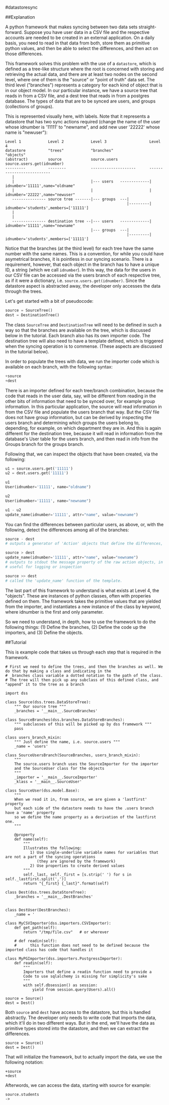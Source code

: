 #datastoresync

##Explanation

A python framework that makes syncing between two data sets straight-forward. Suppose you have user data in a CSV file and the respective accounts are needed to be created in an external application. On a daily basis, you need to read in that data from both, store them as primitive python values, and then be able to select the differences, and then act on those differences.

This framework solves this problem with the use of a `datastore`, which is defined as a tree-like structure where the root is concerned with storing and retrieving the actual data, and there are at least two nodes on the second level, where one of them is the "source" or "point of truth" data set. The third level ("branches") represents a category for each kind of object that is in our object model. In our particular instance, we have a source tree that reads in from a CSV file, and a dest tree that reads in from a postgres database. The types of data that are to be synced are users, and groups (collections of groups). 

This is represented visually here, with labels. Note that it represents a datastore that has two sync actions required (change the name of the user whose idnumber is '11111' to "newname", and add new user '22222' whose name is "newuser"):

```
Level 1            Level 2            Level 3                   Level 4
datastore          "trees"            "branches"                "objects"
(abstract)         source             source.users              source.users.get(idnumber)
---------          --------           --------------------      --------------------------
   |
   |                                  |--- users   -------------| idnumber='11111',name="oldname"
   |                                  |                         | idnumber='22222',name="newuser"
   --------------- source tree -------|--- groups  ---|
                                                      |---------| idnumber='students',members=['11111']   
   |
   |
   --------------- destination tree --|--- users   -------------| idnumber='11111',name="newname"
                                      |--- groups  ---|
                                                      |---------| idnumber='students',members=['11111']
```

Notice that the branches (at the third level) for each tree have the same number with the same names. This is a convention, for while you could have asymetrical branches, it is pointless in our syncing scenario. There is a requirement, however, that each object in the branch has to have a unique ID, a string (which we call `idnumber`). In this way, the data for the users in our CSV file can be accessed via the users branch of each respective tree, as if it were a dictionary, i.e. `source.users.get(idnumber)`. Since the datastore aspect is abstracted away, the developer only accesses the data through the trees.

Let's get started with a bit of pseudocode:

```python
source = SourceTree()
dest = DestinationTree()
```

The class `SourceTree` and `DestinationTree` will need to be defined in such a way so that the branches are available on the tree, which is discussed below in the tutorial. Each branch also has its own importer code. The destination tree will also need to have a template defined, which is triggered when the syncing operation is to commense. (These aspects are discussed in the tutorial below). 

In order to populate the trees with data, we run the importer code which is available on each branch, with the following syntax:

```python
+source
+dest
```

There is an importer defined for each tree/branch combination, because the code that reads in the user data, say, will be different from reading in the other bits of information that need to be synced over, for example group information. In this particular application, the source will read information in from the CSV file and populate the users branch that way. But the CSV file does not have group information, but can be derived by inspecting the users branch and determining which groups the users belong to, depending, for example, on which department they are in. And this is again different for the destination tree, because it will read in information from the database's User table for the users branch, and then read in info from the Groups branch for the groups branch.

Following that, we can inspect the objects that have been created, via the following:

```python
u1 = source.users.get('11111')
u2 = dest.users.get('11111')

u1
User(idnumber='11111', name="oldname")

u2
User(idnumber='11111', name="newname")

u1 - u2
update_name(idnumber='11111', attr="name", value="newname")
```

You can find the differences between particular users, as above, or, with the following, detect the differences among all of the branches:

```python
source - dest    
# outputs a generator of 'Action' objects that define the differences, used internally by the framework

source > dest    
update_name(idnumber='11111', attr="name", value="newname")
# outputs to stdout the message property of the raw action objects, in the above scenario 
# useful for logging or inspection

source >> dest
# called the 'update_name' function of the template.
```

The last part of this framework to understand is what exists at Level 4, the "objects". These are instances of python classes, often with properies defined on them. The framework takes the primitive values that are yielded from the importer, and instantiates a new instance of the class by keyword, where idnumber is the first and only parameter.

So we need to understand, in depth, how to use the framework to do the following things: (1) Define the branches, (2) Define the code up the importers, and (3) Define the objects.

##Tutorial

This is example code that takes us through each step that is required in the framework.

```
# First we need to define the trees, and then the branches as well. We do that by making a class and indicating in the 
# _branches class variable a dotted notation to the path of the class. 
# The tree will then pick up any subclass of this defined class, and "append" it to the tree as a branch

import dss 

class Source(dss.trees.DataStoreTree):
    """ Our source tree """
    _branches = '__main__.SourceBranches'

class SourceBranches(dss.branches.DataStoreBranches):
    """ subclasses of this will be picked up by dss framework """
    pass

class users_branch_mixin:
    """ Just define the name, i.e. source.users """
    _name = 'users'

class SourceUsersBranch(SourceBranches, users_branch_mixin):
    """ 
    The source.users branch uses the SourceImporter for the importer
    and the SourceUser class for the objects
    """
    _importer = '__main__.SourceImporter'
    _klass = '__main__.SourceUser'

class SourceUser(dss.model.Base):
    """ 
    When we read it in, from source, we are given a 'lastfirst' property
    but each side of the datastore needs to have the .users branch have a 'name' property
    so we define the name property as a derivation of the lastfirst one.
    """

    @property
    def name(self):
        """
        Illustrates the following:
           1) Use single-underline variable names for variables that are not a part of the syncing operations
              (they are ignored by the framework)
           2) Use properties to create derived values
        """
        self._last, self._first = [s.strip(' ') for s in self._lastfirst.split(',')]
        return "{_first} {_last}".format(self)

class Dest(dss.trees.DataStoreTree):
    _branches = '__main__.DestBranches'


class DestUser(DestBranches):
    _name = '

class MyCSVImporter(dss.importers.CSVImporter):
    def get_path(self):
        return "/tmp/file.csv"   # or wherever

    # def readin(self):
    #      this function does not need to be defined because the imported class has code that handles it

class MyPGImporter(dss.importers.PostgressImporter):
    def readin(self):
        """
        Importers that define a readin function need to provide a 
        Code to use sqlalchemy is missing for simplicity's sake
        """
        with self.dbsession() as session:
            yield from session.query(Users).all()

source = Source()
dest = Dest()
```

Both `source` and `dest` have access to the datastore, but this is handled abstractly. The developer only needs to write code that imports the data, which it'll do in two different ways. But in the end, we'll have the data as primitive types stored into the datastore, and then we can extract the differences.

```
source = Source()
dest = Dest()
```

That will initialize the framework, but to actually import the data, we use the following notation:

```
+source
+dest
```

Afterwords, we can access the data, starting with source for example:

```
source.students
-> 
```
